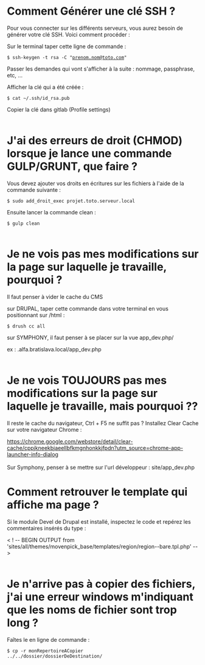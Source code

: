 Comment Générer une clé SSH ?
==
Pour vous connecter sur les différents serveurs, vous aurez besoin de générer votre clé SSH. Voici comment procéder :

Sur le terminal taper cette ligne de commande :

<code>$ ssh-keygen -t rsa -C "prenom.nom@toto.com"</code>

Passer les demandes qui vont s'afficher à la suite : nommage, passphrase, etc, ...

Afficher la clé qui a été créée : 

<code>$ cat ~/.ssh/id_rsa.pub</code>

Copier la clé dans gitlab (Profile settings)
<br><br>

J'ai des erreurs de droit (CHMOD) lorsque je lance une commande GULP/GRUNT, que faire ?
==
Vous devez ajouter vos droits en écritures sur les fichiers à l'aide de la commande suivante :

<code>$ sudo add_droit_exec projet.toto.serveur.local</code>

Ensuite lancer la commande clean :

<code>$ gulp clean</code>
<br><br>

Je ne vois pas mes modifications sur la page sur laquelle je travaille, pourquoi ?
==
Il faut penser à vider le cache du CMS

sur DRUPAL, taper cette commande dans votre terminal en vous positionnant sur /html :

<code>$ drush cc all</code>


sur SYMPHONY, il faut penser à se placer sur la vue app_dev.php/

ex : .alfa.bratislava.local/app_dev.php
<br><br>

Je ne vois TOUJOURS pas mes modifications sur la page sur laquelle je travaille, mais pourquoi ??
==
Il reste le cache du navigateur, Ctrl + F5 ne suffit pas ? Installez Clear Cache sur votre navigateur Chrome :

<https://chrome.google.com/webstore/detail/clear-cache/cppjkneekbjaeellbfkmgnhonkkjfpdn?utm_source=chrome-app-launcher-info-dialog>
<br><br>
Sur Symphony, penser à se mettre sur l'url développeur : site/app_dev.php

Comment retrouver le template qui affiche ma page ?
==
Si le module Devel de Drupal est installé, inspectez le code et repérez les commentaires insérés du type :

< ! -- BEGIN OUTPUT from 'sites/all/themes/movenpick_base/templates/region/region--bare.tpl.php' -->
<br><br>

Je n'arrive pas à copier des fichiers, j'ai une erreur windows m'indiquant que les noms de fichier sont trop long ?
==
Faîtes le en ligne de commande :

<code>$ cp -r monRepertoireACopier ../../dossier/dossierDeDestination/</code>
